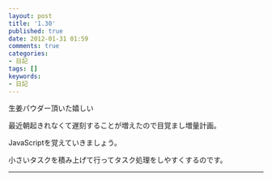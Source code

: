 ```yaml
---
layout: post
title: '1.30'
published: true
date: 2012-01-31 01:59
comments: true
categories:
- 日記
tags: []
keywords:
- 日記
---
```

生姜パウダー頂いた嬉しい

最近朝起きれなくて遅刻することが増えたので目覚まし増量計画。

JavaScriptを覚えていきましょう。

小さいタスクを積み上げて行ってタスク処理をしやすくするのです。

---

